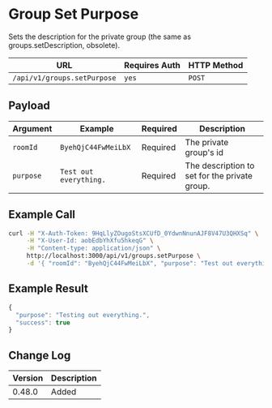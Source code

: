 # Group Set Purpose

Sets the description for the private group (the same as groups.setDescription, obsolete).

| URL                         | Requires Auth | HTTP Method |
| --------------------------- | ------------- | ----------- |
| `/api/v1/groups.setPurpose` | `yes`         | `POST`      |

## Payload

| Argument  | Example                | Required | Description                                   |
| --------- | ---------------------- | -------- | --------------------------------------------- |
| `roomId`  | `ByehQjC44FwMeiLbX`    | Required | The private group's id                        |
| `purpose` | `Test out everything.` | Required | The description to set for the private group. |

## Example Call

```bash
curl -H "X-Auth-Token: 9HqLlyZOugoStsXCUfD_0YdwnNnunAJF8V47U3QHXSq" \
     -H "X-User-Id: aobEdbYhXfu5hkeqG" \
     -H "Content-type: application/json" \
     http://localhost:3000/api/v1/groups.setPurpose \
     -d '{ "roomId": "ByehQjC44FwMeiLbX", "purpose": "Test out everything" }'
```

## Example Result

```javascript
{
  "purpose": "Testing out everything.",
  "success": true
}
```

## Change Log

| Version | Description |
| ------- | ----------- |
| 0.48.0  | Added       |
